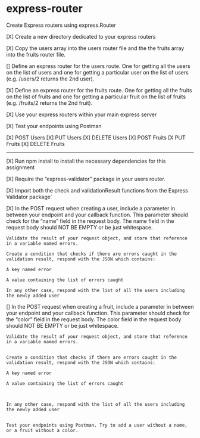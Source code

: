 # express-router
Create Express routers using express.Router

[X] Create a new directory dedicated to your express routers

[X] Copy the users array into the users router file and the the fruits array into the fruits router file.

[] Define an express router for the users route. One for getting all the users on the list of users and one for getting a particular user on the list of users (e.g. /users/2 returns the 2nd user).

[X] Define an express router for the fruits route. One for getting all the fruits on the list of fruits and one for getting a particular fruit on the list of fruits (e.g. /fruits/2 returns the 2nd fruit).

[X] Use your express routers within your main express server

[X] Test your endpoints using Postman

[X] POST Users
[X] PUT Users
[X] DELETE Users
[X] POST Fruits
[X PUT Fruits
[X] DELETE Fruits

------
[X] Run npm install to install the necessary dependencies for this assignment

[X] Require the “express-validator” package in your users router.

[X] Import both the check and validationResult functions from the Express Validator package`

[X] In the POST request when creating a user, include a parameter in between your endpoint and your callback function. This parameter should check for the “name” field in the request body. The name field in the request body should NOT BE EMPTY or be just whitespace.

    Validate the result of your request object, and store that reference in a variable named errors.

    Create a condition that checks if there are errors caught in the validation result, respond with the JSON which contains:

    A key named error

    A value containing the list of errors caught

    In any other case, respond with the list of all the users including the newly added user


[] In the POST request when creating a fruit, include a parameter in between your endpoint and your callback function. This parameter should check for the “color” field in the request body. The color field in the request body should NOT BE EMPTY or be just whitespace.

    Validate the result of your request object, and store that reference in a variable named errors.


    Create a condition that checks if there are errors caught in the validation result, respond with the JSON which contains:

    A key named error

    A value containing the list of errors caught



    In any other case, respond with the list of all the users including the newly added user


    Test your endpoints using Postman. Try to add a user without a name, or a fruit without a color.